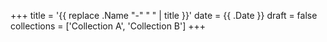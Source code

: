 +++
title = '{{ replace .Name "-" " " | title }}'
date = {{ .Date }}
draft = false
collections = ['Collection A', 'Collection B']
+++
